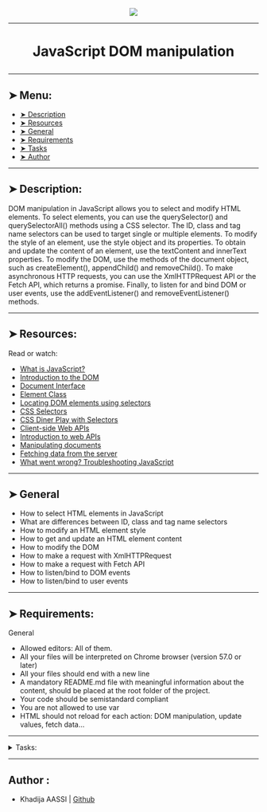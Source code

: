 <p align="center">
    <img [JavaScript DOM manipulation] src="https://www.freecodecamp.org/news/content/images/2022/07/jsdom.png">
</p>

----------

# <p align="center">JavaScript DOM manipulation</p>

----------

## ➤ Menu:

* [➤ Description](#-description)
* [➤ Resources](#-resources)
* [➤ General](#-general)
* [➤ Requirements](#-requirements)
* [➤ Tasks](#author-)
* [➤ Author](#author-)

----------

## ➤ Description:

DOM manipulation in JavaScript allows you to select and modify HTML elements. To select elements, you can use the querySelector() and querySelectorAll() methods using a CSS selector. The ID, class and tag name selectors can be used to target single or multiple elements. To modify the style of an element, use the style object and its properties. To obtain and update the content of an element, use the textContent and innerText properties. To modify the DOM, use the methods of the document object, such as createElement(), appendChild() and removeChild(). To make asynchronous HTTP requests, you can use the XmlHTTPRequest API or the Fetch API, which returns a promise. Finally, to listen for and bind DOM or user events, use the addEventListener() and removeEventListener() methods.

----------

## ➤ Resources:

Read or watch:

* [What is JavaScript?](https://intranet.hbtn.io/rltoken/J3eODWe9y3RX1szVXZrD4Q)
* [Introduction to the DOM](https://intranet.hbtn.io/rltoken/R6U3tUAdKDqDDhsYJw1JrQ)
* [Document Interface](https://intranet.hbtn.io/rltoken/VBwvMfwoElIcvVa-Rc9LJg)
* [Element Class](https://intranet.hbtn.io/rltoken/3f2toV3UxRn01mxEV3o9Xg)
* [Locating DOM elements using selectors](https://intranet.hbtn.io/rltoken/xiqFAXX9ZYKHQ0R_STL9Tg)
* [CSS Selectors](https://intranet.hbtn.io/rltoken/wpSFF7uL4ZQJ5LE3PXI5Uw)
* [CSS Diner Play with Selectors](https://intranet.hbtn.io/rltoken/GunCAsRgUiuvrDkp07w6jw)
* [Client-side Web APIs](https://intranet.hbtn.io/rltoken/gj5edptaWMeVZXkfPnzvPA)
 * [Introduction to web APIs](https://intranet.hbtn.io/rltoken/MXI686trnIVFrvaIig5JWw)
 * [Manipulating documents](https://intranet.hbtn.io/rltoken/J98Ezd-CKsVoI4TYPNbVeA)
 * [Fetching data from the server](https://intranet.hbtn.io/rltoken/iFjVRw0SGECiqfJlcG-ONQ)
* [What went wrong? Troubleshooting JavaScript](https://intranet.hbtn.io/rltoken/zaVe3KcXBF2woAXTo9TQCA)

----------

## ➤ General

* How to select HTML elements in JavaScript
* What are differences between ID, class and tag name selectors
* How to modify an HTML element style
* How to get and update an HTML element content
* How to modify the DOM
* How to make a request with XmlHTTPRequest
* How to make a request with Fetch API
* How to listen/bind to DOM events
* How to listen/bind to user events

----------

## ➤ Requirements:

General

* Allowed editors: All of them.
* All your files will be interpreted on Chrome browser (version 57.0 or later)
* All your files should end with a new line
* A mandatory README.md file with meaningful information about the content, should be placed at the root folder of the project.
* Your code should be semistandard compliant
* You are not allowed to use var
* HTML should not reload for each action: DOM manipulation, update values, fetch data…

----------

<details>
<summary>Tasks:</summary>

### 0. Color Me

Write a JavaScript script that updates the text color of the header element to red (#FF0000):

* You must use document.querySelector to select the HTML tag

Please test with this HTML file in your browser:

```
javiercito@ubuntu:~/javascript-dom_manipulation$ cat 0-main.html 
<!DOCTYPE html>
<html lang="en">
  <head>
    <title>Holberton School</title>
  </head>
  <body>
    <header> 
      First HTML page
    </header>
    <footer>
      Holberton School - 2022
    </footer>
    <script type="text/javascript" src="0-script.js"></script>
  </body>
</html>
javiercito@ubuntu:~/javascript-dom_manipulation$
```

Repo:

* GitHub repository: holbertonschool-higher_level_programming
* Directory: javascript-dom_manipulation
* File: 0-script.js

### 1. Click and turn red

Write a JavaScript script that updates the text color of the header element to red (#FF0000) when the user clicks on the tag with id red_header:

Please test with this HTML file in your browser:

```
javiercito@ubuntu:~/javascript-dom_manipulation$ cat 1-main.html 
<!DOCTYPE html>
<html lang="en">
  <head>
    <title>Holberton School</title>
  </head>
  <body>
    <header> 
      First HTML page
    </header>
    <div id="red_header">Red header</div>
    <footer>
      Holberton School - 2022
    </footer>
    <script type="text/javascript" src="1-script.js"></script>
  </body>
</html>
javiercito@ubuntu:~/javascript-dom_manipulation$
```

Repo:

* GitHub repository: holbertonschool-higher_level_programming
* Directory: javascript-dom_manipulation
* File: 1-script.js

### 2. Add `.red` class

Write a JavaScript script that adds the class red to the header element when the user clicks on the tag with id red_header

Please test with this HTML file in your browser:

```
javiercito@ubuntu:~/javascript-dom_manipulation$ cat 2-main.html 
<!DOCTYPE html>
<html lang="en">
  <head>
    <title>Holberton School</title>
    <style>
      .red {
        color: #FF0000;
      }
    </style>
  </head>
  <body>
    <header> 
      First HTML page
    </header>
    <div id="red_header">Red header</div>
    <footer>
      Holberton School - 2022
    </footer>
    <script type="text/javascript" src="2-script.js"></script>
  </body>
</html>
javiercito@ubuntu:~/javascript-dom_manipulation$
```

Repo:

* GitHub repository: holbertonschool-higher_level_programming
* Directory: javascript-dom_manipulation
* File: 2-script.js

### 3. Toggle classes

Write a JavaScript script that toggles the class of the header element when the user clicks on the tag id toggle_header:

The header element must always have one class: red or green, never both in the same time and never empty. If the current class is red, when the user click on id toggle_header element, the class must be updated to green ; and the reverse.

Please test with this HTML file in your browser:

```
javiercito@ubuntu:~/javascript-dom_manipulation$ cat 3-main.html 
<!DOCTYPE html>
<html lang="en">
  <head>
    <title>Holberton School</title>
    <style>
      .red {
        color: #FF0000;
      }
      .green {
        color: #00FF00;
      }
    </style>
  </head>
  <body>
    <header class="green"> 
      First HTML page
    </header>
    <div id="toggle_header">Toggle header</div>
    <footer>
      Holberton School - 2022
    </footer>
    <script type="text/javascript" src="3-script.js"></script>
  </body>
</html>
javiercito@ubuntu:~/javascript-dom_manipulation$
```

Repo:

* GitHub repository: holbertonschool-higher_level_programming
* Directory: javascript-dom_manipulation
* File: 3-script.js

### 4. List of elements

Write a JavaScript script that adds a li element to a list when the user clicks on the element with id add_item:

The new element must be: <li>Item</li> The new element must be added to the ul element with class my_list

Please test with this HTML file in your browser:

```
javiercito@ubuntu:~/javascript-dom_manipulation$ cat 4-main.html 
<!DOCTYPE html>
<html lang="en">
  <head>
    <title>Holberton School</title>
  </head>
  <body>
    <header> 
      First HTML page
    </header>
    <br />
    <div id="add_item">Add item</div>
    <br />
    <ul class="my_list">
      <li>Item</li>
    </ul>
    <footer>
      Holberton School - 2022
    </footer>
    <script type="text/javascript" src="4-script.js"></script>
  </body>
</html>
javiercito@ubuntu:~/javascript-dom_manipulation$
```

Repo:

* GitHub repository: holbertonschool-higher_level_programming
* Directory: javascript-dom_manipulation
* File: 4-script.js

### 5. Change the text

Write a JavaScript script that updates the text of the header element to New Header!!! when the user clicks on the element with id update_header

Please test with this HTML file in your browser:

```
javiercito@ubuntu:~/javascript-dom_manipulation$ cat 5-main.html 
<!DOCTYPE html>
<html lang="en">
  <head>
    <title>Holberton School</title>
  </head>
  <body>
    <header> 
      First HTML page
    </header>
    <br />
    <div id="update_header">Update the header</div>
    <br />
    <footer>
      Holberton School - 2022
    </footer>
    <script type="text/javascript" src="5-script.js"></script>
  </body>
</html>
javiercito@ubuntu:~/javascript-dom_manipulation$
```

Repo:

* GitHub repository: holbertonschool-higher_level_programming
* Directory: javascript-dom_manipulation
* File: 5-script.js

### 6. Star wars character

Write a JavaScript script that fetches the character name from this URL: https://swapi-api.hbtn.io/api/people/5/?format=json

* The name must be displayed in the HTML tag with id character.
* You must use the Fetch API.
* You probably should read something about usign Promises later.

Please test with this HTML file in your browser:

```
javiercito@ubuntu:~/javascript-dom_manipulation$ cat 6-main.html 
<!DOCTYPE html>
<html lang="en">
  <head>
    <title>Holberton School</title>
  </head>
  <body>
    <header> 
      Star Wars character
    </header>
    <br />
    <div id="character"></div>
    <br />
    <footer>
      Holberton School - 2022
    </footer>
    <script type="text/javascript" src="6-script.js"></script>
  </body>
</html>
javiercito@ubuntu:~/javascript-dom_manipulation$
```

Repo:

* GitHub repository: holbertonschool-higher_level_programming
* Directory: javascript-dom_manipulation
* File: 6-script.js

### 7. Star Wars movies

Write a JavaScript script that fetches and lists the title for all movies by using this URL: https://swapi-api.hbtn.io/api/films/?format=json

* All movie titles must be list in the HTML ul element with id list_movies
* You must use the Fetch API.

Please test with this HTML file in your browser:

```
javiercito@ubuntu:~/javascript-dom_manipulation$ cat 7-main.html 
<!DOCTYPE html>
<html lang="en">
  <head>
    <title>Holberton School</title>
  </head>
  <body>
    <header> 
      Star Wars movies
    </header>
    <br />
    <ul id="list_movies">
    </ul>
    <br />
    <footer>
      Holberton School - 2022
    </footer>
    <script type="text/javascript" src="7-script.js"></script>
  </body>
</html>
javiercito@ubuntu:~/javascript-dom_manipulation$
```

Repo:

* GitHub repository: holbertonschool-higher_level_programming
* Directory: javascript-dom_manipulation
* File: 7-script.js

### 8. Say Hello!

Write a JavaScript script that fetches from https://hellosalut.stefanbohacek.dev/?lang=fr and displays the value of hello from that fetch in the HTML element with id hello.

* The translation of “hello” must be displayed in the HTML element with id hello
* Your script must work when it is imported from the <head> tag

Please test with this HTML file in your browser:

```
javiercito@ubuntu:~/javascript-dom_manipulation$ cat 8-main.html 
<!DOCTYPE html>
<html lang="en">
  <head>
    <title>Holberton School</title>
    <script type="text/javascript" src="8-script.js"></script>
  </head>
  <body>
    <header> 
      Say Hello!
    </header>
    <br />
    <div id="hello"></div>
    <br />
    <footer>
      Holberton School - 2022
    </footer>
  </body>
</html>
javiercito@ubuntu:~/javascript-dom_manipulation$
```

Repo:

* GitHub repository: holbertonschool-higher_level_programming
* Directory: javascript-dom_manipulation
* File: 8-script.js

</details>

----------

## Author :

- Khadija AASSI | [Github](https://github.com/khadaassi)
